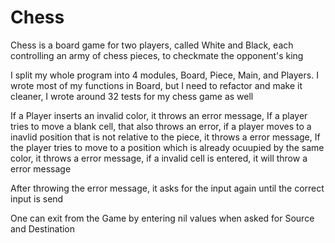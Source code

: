 # Chess
Chess is a board game for two players, called White and Black, each controlling an army of chess pieces, to checkmate the opponent's king

I split my whole program into 4 modules,  Board, Piece, Main, and Players.  I wrote most of my functions in Board, but I need to refactor and make it cleaner, I wrote around 32 tests for my chess game as well 

If a Player inserts an invalid color, it throws an error message, If a player tries to move a blank cell, that also throws an error,  if a player moves to a inavlid position that is not relative to the piece, it throws a error message,  If the player tries to move to a position which is already ocuupied by the same color, it throws a error message, if a invalid cell is entered, it will throw a error message

After throwing the error message, it asks for the input again until the correct input is send 

One can exit from the Game by entering nil values when asked for Source and Destination 
